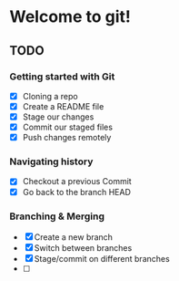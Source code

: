 # Welcome to git!

## TODO

### Getting started with Git

- [x] Cloning a repo
- [x] Create a README file
- [x] Stage our changes
- [x] Commit our staged files
- [x] Push changes remotely

### Navigating history
- [x] Checkout a previous Commit
- [x] Go back to the branch HEAD

### Branching & Merging
- [x] Create a new branch
- [x] Switch between branches
- [x] Stage/commit on different branches
- [ ]
